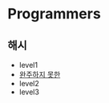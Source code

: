 # Programmers

## 해시
  * level1
   * [완주하지 못한 ](https://github.com/courage331/Programmers/tree/master/Programmers/src/coding_test/highscore_kit/hash/level1)
  * level2
  * level3 
